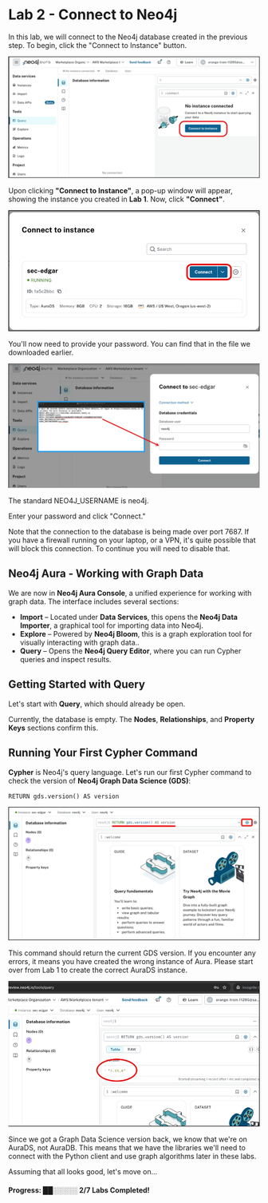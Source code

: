 # Lab 2 - Connect to Neo4j
In this lab, we will connect to the Neo4j database created in the previous step. To begin, click the "Connect to Instance" button.

![](images/01.png)

Upon clicking **"Connect to Instance"**, a pop-up window will appear, showing the instance you created in **Lab 1**. Now, click **"Connect"**.

![](images/02.png)

You'll now need to provide your password.  You can find that in the file we downloaded earlier.  

![](images/03.png)

The standard NEO4J_USERNAME is neo4j.  

Enter your password and click "Connect."

Note that the connection to the database is being made over port 7687.  If you have a firewall running on your laptop, or a VPN, it's quite possible that will block this connection.  To continue you will need to disable that.

## Neo4j Aura - Working with Graph Data  

We are now in **Neo4j Aura Console**, a unified experience for working with graph data. The interface includes several sections:  

- **Import** – Located under **Data Services**, this opens the **Neo4j Data Importer**, a graphical tool for importing data into Neo4j.
- **Explore** – Powered by **Neo4j Bloom**, this is a graph exploration tool for visually interacting with graph data..
- **Query** – Opens the **Neo4j Query Editor**, where you can run Cypher queries and inspect results.

## Getting Started with Query  

Let's start with **Query**, which should already be open.  

Currently, the database is empty. The **Nodes**, **Relationships**, and **Property Keys** sections confirm this.  

## Running Your First Cypher Command  

**Cypher** is Neo4j's query language. Let's run our first Cypher command to check the version of **Neo4j Graph Data Science (GDS)**:  

```cypher
RETURN gds.version() AS version
```

![](images/10.png)

This command should return the current GDS version. If you encounter any errors, it means you have created the wrong instance of Aura. Please start over from Lab 1 to create the correct AuraDS instance.

![](images/11.png)

Since we got a Graph Data Science version back, we know that we're on AuraDS, not AuraDB.  This means that we have the libraries we'll need to connect with the Python client and use graph algorithms later in these labs.

Assuming that all looks good, let's move on...

#### Progress:  ██░░░░░ 2/7 Labs Completed!
